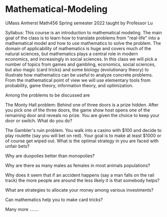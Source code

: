 # Mathematical-Modeling

UMass Amherst Math456 Spring semester 2022 taught by Professor Lu

Syllabus: This course is an introduction to mathematical modeling. The main goal of the class is to learn how to translate problems from "real-life" into a mathematical model and how to use mathematics to solve the problem. The domain of applicability of mathematics is huge and covers much of the natural sciences, but mathematics plays a central role in modern economics, and increasingly in social sciences. In this class we will pick a number of topics from games and gambling, economics, social sciences, but also magic (card tricks) and some biology (evolutionary theory) to illustrate how mathematics can be useful to analyze concrete problems. From the mathematical point of view we will use elementary tools from probability, game theory, information theory, and optimization. 

Among the problems to be discussed are

The Monty Hall problem: Behind one of three doors is a prize hidden. After you pick one of the three doors, the game show host opens one of the remaining door and reveals no prize. You are given the choice to keep your door or switch. What do you do?

The Gambler's ruin problem. You walk into a casino with $100 and decide to play roulette (say you will bet on red). Your goal is to make at least $1000 or of course get wiped out. What is the optimal strategy in you are faced with unfair bets?

Why are duopolies better than monopolies?

Why are there as many males as females in most animals populations?

Why does it seem that if an accident happens (say a man falls on the rail track) the more people are around the less likely it is that somebody helps?

What are strategies to allocate your money among various investments?

Can mathematics help you to make card tricks?

Many more .......

